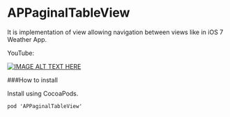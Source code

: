 APPaginalTableView
==================

It is implementation of view allowing navigation between views like in iOS 7 Weather App.


YouTube:

[![IMAGE ALT TEXT HERE](http://img.youtube.com/vi/X1YvxDMr0yA/0.jpg)](http://www.youtube.com/watch?v=X1YvxDMr0yA)


###How to install

Install using CocoaPods.

    pod 'APPaginalTableView'
